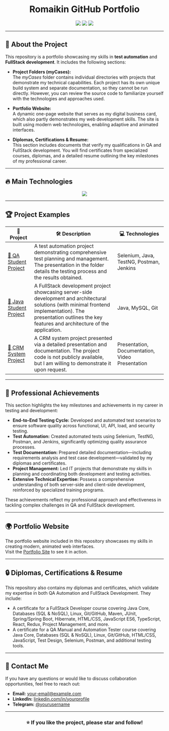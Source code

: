 <h1 align="center"> Romaikin GitHub Portfolio </h1>

<p align="center">
  <img src="https://img.shields.io/github/stars/RomNox/Portfolio?style=for-the-badge">
  <img src="https://img.shields.io/github/forks/RomNox/Portfolio?style=for-the-badge">
  <img src="https://img.shields.io/github/license/RomNox/Portfolio?style=for-the-badge">
</p>

---

## 🌟 About the Project

This repository is a portfolio showcasing my skills in **test automation** and **FullStack development**. It includes the following sections:

- **Project Folders (myCases):**  
  The *myCases* folder contains individual directories with projects that demonstrate my technical capabilities. Each project has its own unique build system and separate documentation, so they cannot be run directly. However, you can review the source code to familiarize yourself with the technologies and approaches used.

- **Portfolio Website:**  
  A dynamic one-page website that serves as my digital business card, which also partly demonstrates my web development skills. The site is built using modern web technologies, enabling adaptive and animated interfaces.

- **Diplomas, Certifications & Resume:**  
  This section includes documents that verify my qualifications in QA and FullStack development. You will find certificates from specialized courses, diplomas, and a detailed resume outlining the key milestones of my professional career.

---

## 🔥 Main Technologies

<p align="center">
  <img src="https://skillicons.dev/icons?i=java,js,html,css,git,linux,mysql,selenium,postman,jenkins">
</p>

---

## 🏆 Project Examples

| 🚀 Project                                                   | 🛠 Description                                                                                                                                                                                                                                      | 💻 Technologies                                      |
|--------------------------------------------------------------|------------------------------------------------------------------------------------------------------------------------------------------------------------------------------------------------------------------------------------------------------|-----------------------------------------------------|
| [📌 QA Student Project](https://github.com/RomNox/Portfolio/tree/main/myCases/qaStudentProject) | A test automation project demonstrating comprehensive test planning and management. The presentation in the folder details the testing process and the results obtained.                                                                      | Selenium, Java, TestNG, Postman, Jenkins             |
| [📌 Java Student Project](https://github.com/RomNox/Portfolio/tree/main/myCases/javaStudentProject) | A FullStack development project showcasing server-side development and architectural solutions (with minimal frontend implementation). The presentation outlines the key features and architecture of the application.                        | Java, MySQL, Git                                    |
| [📌 CRM System Project](https://github.com/RomNox/Portfolio/tree/main/myCases/crmProject)          | A CRM system project presented via a detailed presentation and documentation. The project code is not publicly available, but I am willing to demonstrate it upon request.                                                                         | Presentation, Documentation, Video Presentation     |

---

## 💼 Professional Achievements

This section highlights the key milestones and achievements in my career in testing and development:

- **End-to-End Testing Cycle:** Developed and automated test scenarios to ensure software quality across functional, UI, API, load, and security testing.
- **Test Automation:** Created automated tests using Selenium, TestNG, Postman, and Jenkins, significantly optimizing quality assurance processes.
- **Test Documentation:** Prepared detailed documentation—including requirements analysis and test case development—validated by my diplomas and certificates.
- **Project Management:** Led IT projects that demonstrate my skills in planning and coordinating both development and testing activities.
- **Extensive Technical Expertise:** Possess a comprehensive understanding of both server-side and client-side development, reinforced by specialized training programs.

These achievements reflect my professional approach and effectiveness in tackling complex challenges in QA and FullStack development.

---

## 🌍 Portfolio Website

The portfolio website included in this repository showcases my skills in creating modern, animated web interfaces.  
Visit the [Portfolio Site](site-portfolio/) to see it in action.

---

## 🔒 Diplomas, Certifications & Resume

This repository also contains my diplomas and certificates, which validate my expertise in both QA Automation and FullStack Development. They include:
- A certificate for a FullStack Developer course covering Java Core, Databases (SQL & NoSQL), Linux, Git/GitHub, Maven, JUnit, Spring/Spring Boot, Hibernate, HTML/CSS, JavaScript ES6, TypeScript, React, Redux, Project Management, and more.
- A certificate for a QA Manual and Automation Tester course covering Java Core, Databases (SQL & NoSQL), Linux, Git/GitHub, HTML/CSS, JavaScript, Test Design, Selenium, Postman, and additional testing tools.

---

## 📩 Contact Me

If you have any questions or would like to discuss collaboration opportunities, feel free to reach out:

- **Email:** [your-email@example.com](mailto:your-email@example.com)
- **LinkedIn:** [linkedin.com/in/yourprofile](https://linkedin.com/in/yourprofile)
- **Telegram:** [@yourusername](https://t.me/yourusername)

---

<h3 align="center">⭐️ If you like the project, please star and follow!</h3>
